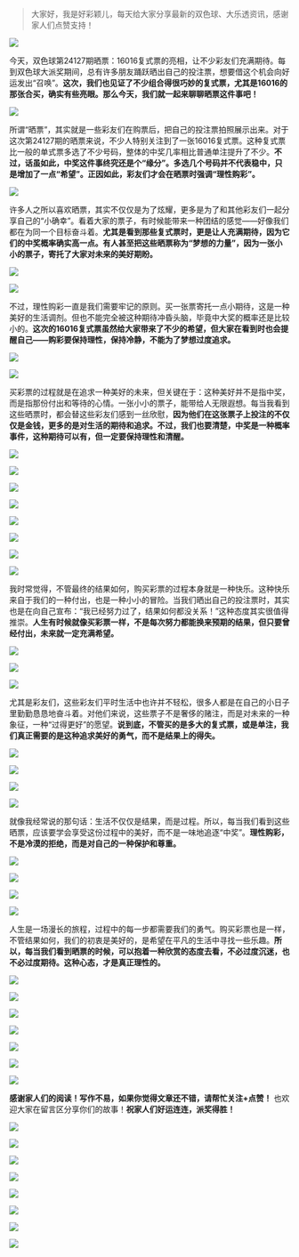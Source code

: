 > 大家好，我是好彩颖儿，每天给大家分享最新的双色球、大乐透资讯，感谢家人们点赞支持！

![](https://cdn.jsdelivr.net/gh/wangwenjie1314/PicCDN/2024-7-11/1720660897499-image.png)


今天，双色球第24127期晒票：16016复式票的亮相，让不少彩友们充满期待。每到双色球大派奖期间，总有许多朋友踊跃晒出自己的投注票，想要借这个机会向好运发出“召唤”。**这次，我们也见证了不少组合得很巧妙的复式票，尤其是16016的那张合买，确实有些亮眼。那么今天，我们就一起来聊聊晒票这件事吧！**

![](https://cdn.jsdelivr.net/gh/wangwenjie1314/PicCDN/2024-11-5/1730792001233-image.png)

所谓“晒票”，其实就是一些彩友们在购票后，把自己的投注票拍照展示出来。对于这次第24127期的晒票来说，不少人特别关注到了一张16016复式票。这种复式票比一般的单式票多选了不少号码，整体的中奖几率相比普通单注提升了不少。**不过，话虽如此，中奖这件事终究还是个“缘分”。多选几个号码并不代表稳中，只是增加了一点“希望”。正因如此，彩友们才会在晒票时强调“理性购彩”。**


![](https://cdn.jsdelivr.net/gh/wangwenjie1314/PicCDN/2024-11-5/1730792241681-image.png)


许多人之所以喜欢晒票，其实不仅仅是为了炫耀，更多是为了和其他彩友们一起分享自己的“小确幸”。看着大家的票子，有时候能带来一种团结的感觉——好像我们都在为同一个目标奋斗着。**尤其是看到那些复式票时，更是让人充满期待，因为它们的中奖概率确实高一点。有人甚至把这些晒票称为“梦想的力量”，因为一张小小的票子，寄托了大家对未来的美好期盼。**


![](https://cdn.jsdelivr.net/gh/wangwenjie1314/PicCDN/2024-11-5/1730792255174-image.png)

![](https://cdn.jsdelivr.net/gh/wangwenjie1314/PicCDN/2024-11-5/1730792260665-image.png)


不过，理性购彩一直是我们需要牢记的原则。买一张票寄托一点小期待，这是一种美好的生活调剂。但也不能完全被这种期待冲昏头脑，毕竟中大奖的概率还是比较小的。**这次的16016复式票虽然给大家带来了不少的希望，但大家在看到时也会提醒自己——购彩要保持理性，保持冷静，不能为了梦想过度追求。**

![](https://cdn.jsdelivr.net/gh/wangwenjie1314/PicCDN/2024-11-5/1730792281438-image.png)


![](https://cdn.jsdelivr.net/gh/wangwenjie1314/PicCDN/2024-11-5/1730792418242-image.png)


买彩票的过程就是在追求一种美好的未来，但关键在于：这种美好并不是指中奖，而是指那份付出和等待的心情。一张小小的票子，能带给人无限遐想。每当我看到这些晒票时，都会替这些彩友们感到一丝欣慰，**因为他们在这张票子上投注的不仅仅是金钱，更多的是对生活的期待和追求。不过，我们也要清楚，中奖是一种概率事件，这种期待可以有，但一定要保持理性和清醒。**

![](https://cdn.jsdelivr.net/gh/wangwenjie1314/PicCDN/2024-11-5/1730792425531-image.png)


![](https://cdn.jsdelivr.net/gh/wangwenjie1314/PicCDN/2024-11-5/1730792297935-image.png)

![](https://cdn.jsdelivr.net/gh/wangwenjie1314/PicCDN/2024-11-5/1730792293502-image.png)

![](https://cdn.jsdelivr.net/gh/wangwenjie1314/PicCDN/2024-11-5/1730792287673-image.png)


![](https://cdn.jsdelivr.net/gh/wangwenjie1314/PicCDN/2024-11-5/1730792276895-image.png)

![](https://cdn.jsdelivr.net/gh/wangwenjie1314/PicCDN/2024-11-5/1730792269357-image.png)

![](https://cdn.jsdelivr.net/gh/wangwenjie1314/PicCDN/2024-11-5/1730792309676-image.png)

![](https://cdn.jsdelivr.net/gh/wangwenjie1314/PicCDN/2024-11-5/1730792305740-image.png)


我时常觉得，不管最终的结果如何，购买彩票的过程本身就是一种快乐。这种快乐来自于我们的一种付出，也是一种小小的冒险。当我们晒出自己的投注票时，其实也是在向自己宣布：“我已经努力过了，结果如何都没关系！”这种态度其实很值得推崇。**人生有时候就像买彩票一样，不是每次努力都能换来预期的结果，但只要曾经付出，未来就一定充满希望。**


![](https://cdn.jsdelivr.net/gh/wangwenjie1314/PicCDN/2024-11-5/1730792324224-image.png)

![](https://cdn.jsdelivr.net/gh/wangwenjie1314/PicCDN/2024-11-5/1730792319817-image.png)

![](https://cdn.jsdelivr.net/gh/wangwenjie1314/PicCDN/2024-11-5/1730792315578-image.png)


尤其是彩友们，这些彩友们平时生活中也许并不轻松，很多人都是在自己的小日子里勤勤恳恳地奋斗着。对他们来说，这些票子不是奢侈的赌注，而是对未来的一种象征，一种“过得更好”的愿望。**说到底，不管买的是多大的复式票，或是单注，我们真正需要的是这种追求美好的勇气，而不是结果上的得失。**

![](https://cdn.jsdelivr.net/gh/wangwenjie1314/PicCDN/2024-11-5/1730792382628-image.png)


![](https://cdn.jsdelivr.net/gh/wangwenjie1314/PicCDN/2024-11-5/1730792355763-image.png)

![](https://cdn.jsdelivr.net/gh/wangwenjie1314/PicCDN/2024-11-5/1730792351210-image.png)

![](https://cdn.jsdelivr.net/gh/wangwenjie1314/PicCDN/2024-11-5/1730792361693-image.png)


就像我经常说的那句话：生活不仅仅是结果，而是过程。所以，每当我们看到这些晒票，应该要学会享受这份过程中的美好，而不是一味地追逐“中奖”。**理性购彩，不是冷漠的拒绝，而是对自己的一种保护和尊重。**

![](https://cdn.jsdelivr.net/gh/wangwenjie1314/PicCDN/2024-11-5/1730792394732-image.png)

![](https://cdn.jsdelivr.net/gh/wangwenjie1314/PicCDN/2024-11-5/1730792408399-image.png)

![](https://cdn.jsdelivr.net/gh/wangwenjie1314/PicCDN/2024-11-5/1730792404928-image.png)


![](https://cdn.jsdelivr.net/gh/wangwenjie1314/PicCDN/2024-11-5/1730792433951-image.png)

人生是一场漫长的旅程，过程中的每一步都需要我们的勇气。购买彩票也是一样，不管结果如何，我们的初衷是美好的，是希望在平凡的生活中寻找一些乐趣。**所以，每当我们看到晒票的时候，可以抱着一种欣赏的态度去看，不必过度沉迷，也不必过度期待。这种心态，才是真正理性的。**

![](https://cdn.jsdelivr.net/gh/wangwenjie1314/PicCDN/2024-11-5/1730792484888-image.png)


![](https://cdn.jsdelivr.net/gh/wangwenjie1314/PicCDN/2024-11-5/1730792460724-image.png)

![](https://cdn.jsdelivr.net/gh/wangwenjie1314/PicCDN/2024-11-5/1730792450635-image.png)

![](https://cdn.jsdelivr.net/gh/wangwenjie1314/PicCDN/2024-11-5/1730792445393-image.png)

![](https://cdn.jsdelivr.net/gh/wangwenjie1314/PicCDN/2024-11-5/1730792440548-image.png)


![](https://cdn.jsdelivr.net/gh/wangwenjie1314/PicCDN/2024-11-5/1730792475764-image.png)

![](https://cdn.jsdelivr.net/gh/wangwenjie1314/PicCDN/2024-11-5/1730792465805-image.png)

**感谢家人们的阅读！写作不易，如果你觉得文章还不错，请帮忙关注+点赞！** 也欢迎大家在留言区分享你们的故事！**祝家人们好运连连，派奖得胜！**


![](https://cdn.jsdelivr.net/gh/wangwenjie1314/PicCDN/2024-11-5/1730792530843-image.png)

![](https://cdn.jsdelivr.net/gh/wangwenjie1314/PicCDN/2024-11-5/1730792527272-image.png)

![](https://cdn.jsdelivr.net/gh/wangwenjie1314/PicCDN/2024-11-5/1730792524053-image.png)

![](https://cdn.jsdelivr.net/gh/wangwenjie1314/PicCDN/2024-11-5/1730792520880-image.png)

![](https://cdn.jsdelivr.net/gh/wangwenjie1314/PicCDN/2024-11-5/1730792515620-image.png)

![](https://cdn.jsdelivr.net/gh/wangwenjie1314/PicCDN/2024-11-5/1730792509815-image.png)

![](https://cdn.jsdelivr.net/gh/wangwenjie1314/PicCDN/2024-11-5/1730792502687-image.png)

![](https://cdn.jsdelivr.net/gh/wangwenjie1314/PicCDN/2024-11-5/1730792495281-image.png)


